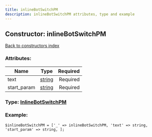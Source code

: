 ```yaml
---
title: inlineBotSwitchPM
description: inlineBotSwitchPM attributes, type and example
---
```

## Constructor: inlineBotSwitchPM  
[Back to constructors index](index.md)



### Attributes:

| Name     |    Type       | Required |
|----------|:-------------:|---------:|
|text|[string](../types/string.md) | Required|
|start\_param|[string](../types/string.md) | Required|



### Type: [InlineBotSwitchPM](../types/InlineBotSwitchPM.md)


### Example:

```
$inlineBotSwitchPM = ['_' => inlineBotSwitchPM, 'text' => string, 'start_param' => string, ];
```